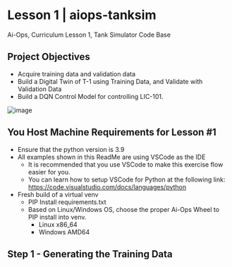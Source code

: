 # Lesson 1 | aiops-tanksim
Ai-Ops, Curriculum Lesson 1, Tank Simulator Code Base

## Project Objectives
- Acquire training data and validation data
- Build a Digital Twin of T-1 using Training Data, and Validate with Validation Data
- Build a DQN Control Model for controlling LIC-101.

![image](https://user-images.githubusercontent.com/84361913/196509969-769c6c33-8a7b-48b0-a4b8-87d3fbdaea4a.png)

## You Host Machine Requirements for Lesson #1
- Ensure that the python version is 3.9
- All examples shown in this ReadMe are using VSCode as the IDE
  - It is recommended that you use VSCode to make this exercise flow easier for you.
  - You can learn how to setup VSCode for Python at the following link: https://code.visualstudio.com/docs/languages/python
- Fresh build of a virtual venv
  - PIP Install requirements.txt
  - Based on Linux/Windows OS, choose the proper Ai-Ops Wheel to PIP install into venv.
    - Linux x86_64
    - Windows AMD64

## Step 1 - Generating the Training Data
